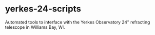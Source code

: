 # yerkes-24-scripts
Automated tools to interface with the Yerkes Observatory 24" refracting telescope in Williams Bay, WI.